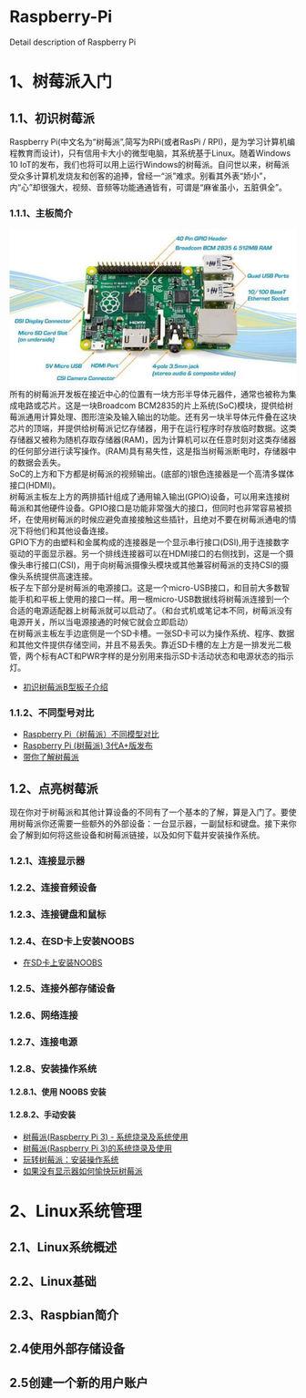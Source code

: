 # Raspberry-Pi
Detail description of Raspberry Pi
# 1、树莓派入门
## 1.1、初识树莓派
Raspberry Pi(中文名为“树莓派”,简写为RPi(或者RasPi / RPI)，是为学习计算机编程教育而设计)，只有信用卡大小的微型电脑，其系统基于Linux。随着Windows 10 IoT的发布，我们也将可以用上运行Windows的树莓派。自问世以来，树莓派受众多计算机发烧友和创客的追捧，曾经一“派”难求。别看其外表“娇小”，内“心”却很强大，视频、音频等功能通通皆有，可谓是“麻雀虽小，五脏俱全”。
### 1.1.1、主板简介
![树莓派开发板](https://github.com/wly4977/Raspberry-Pi/raw/master/timg.jpg)  
所有的树莓派开发板在接近中心的位置有一块方形半导体元器件，通常也被称为集成电路或芯片。这是一块Broadcom BCM2835的片上系统(SoC)模块，提供给树莓派通用计算处理、图形渲染及输入输出的功能。还有另一块半导体元件叠在这块芯片的顶端，并提供给树莓派记忆存储器，用于在运行程序时存放临时数据。这类存储器又被称为随机存取存储器(RAM)，因为计算机可以在任意时刻对这类存储器的任何部分进行读写操作。(RAM)具有易失性，这是指当树莓派断电时，存储器中的数据会丢失。  
SoC的上方和下方都是树莓派的视频输出。(底部的)银色连接器是一个高清多媒体接口(HDMI)。  
树莓派主板左上方的两排插针组成了通用输入输出(GPIO)设备，可以用来连接树莓派和其他硬件设备。GPIO接口是功能非常强大的接口，但同时也非常容易被损坏，在使用树莓派的时候应避免直接接触这些插针，且绝对不要在树莓派通电的情况下将他们和其他设备连接。  
GPIO下方的由塑料和金属构成的连接器是一个显示串行接口(DSI),用于连接数字驱动的平面显示器。另一个排线连接器可以在HDMI接口的右侧找到，这是一个摄像头串行接口(CSI)，用于向树莓派摄像头模块或其他兼容树莓派的支持CSI的摄像头系统提供高速连接。  
板子左下部分是树莓派的电源接口。这是一个micro-USB接口，和目前大多数智能手机和平板上使用的接口一样。用一根micro-USB数据线将树莓派连接到一个合适的电源适配器上树莓派就可以启动了。（和台式机或笔记本不同，树莓派没有电源开关，所以当电源接通的时候它就会立即启动）  
在树莓派主板左手边底侧是一个SD卡槽。一张SD卡可以为操作系统、程序、数据和其他文件提供存储空间，并且不易丢失。靠近SD卡槽的左上方是一排发光二极管，两个标有ACT和PWR字样的是分别用来指示SD卡活动状态和电源状态的指示灯。  
* [初识树莓派B型板子介绍](https://baijiahao.baidu.com/s?id=1588317828844354897&wfr=spider&for=pc)
### 1.1.2、不同型号对比
* [Raspberry Pi（树莓派）不同模型对比](https://blog.csdn.net/baidu_31437863/article/details/82942571)  
* [Raspberry Pi (树莓派) 3代A+版发布](http://shumeipai.nxez.com/2018/11/15/new-product-raspberry-pi-3-model-a.html)  
* [带你了解树莓派](https://blog.csdn.net/zuoninger/article/details/80121136?utm_source=blogxgwz8)
## 1.2、点亮树莓派
现在你对于树莓派和其他计算设备的不同有了一个基本的了解，算是入门了。要使用树莓派你还需要一些额外的外部设备：一台显示器，一副鼠标和键盘。接下来你会了解到如何将这些设备和树莓派链接，以及如何下载并安装操作系统。  
### 1.2.1、连接显示器
### 1.2.2、连接音频设备
### 1.2.3、连接键盘和鼠标
### 1.2.4、在SD卡上安装NOOBS
* [在SD卡上安装NOOBS](https://sspai.com/post/38542)  
### 1.2.5、连接外部存储设备
### 1.2.6、网络连接
### 1.2.7、连接电源
### 1.2.8、安装操作系统
#### 1.2.8.1、使用 NOOBS 安装
#### 1.2.8.2、手动安装
* [树莓派(Raspberry Pi 3) - 系统烧录及系统使用](https://blog.csdn.net/u012313335/article/details/53405734)  
* [树莓派(Raspberry Pi 3)的系统烧录及使用](https://blog.csdn.net/weixin_41656968/article/details/79592624)  
* [玩转树莓派：安装操作系统](https://blog.csdn.net/walle2018/article/details/79339835)
* [如果没有显示器如何愉快玩树莓派](https://sspai.com/post/38780)
# 2、Linux系统管理
## 2.1、Linux系统概述
## 2.2、Linux基础
## 2.3、Raspbian简介
## 2.4使用外部存储设备
## 2.5创建一个新的用户账户
